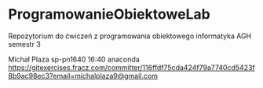 # ProgramowanieObiektoweLab
Repozytorium do ćwiczeń z programowania obiektowego informatyka AGH semestr 3

Michał Plaza
sp-pn1640 16:40
anaconda
https://gitexercises.fracz.com/committer/116ffdf75cda424f79a7740cd5423f8b9ac98ec3?email=michalplaza9@gmail.com

